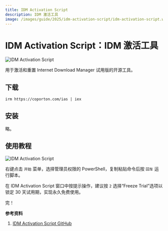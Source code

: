 ```yaml
---
title: IDM Activation Script
description: IDM 激活工具
image: /images/guide/2025/idm-activation-script/idm-activation-script.webp
---
```


# IDM Activation Script：IDM 激活工具

<p></p>
<ClientOnly><Img src="/images/guide/2025/idm-activation-script/idm-activation-script.webp" alt="IDM Activation Script" /></ClientOnly>

用于激活和重置 Internet Download Manager 试用版的开源工具。

## 下载

``` shell
irm https://coporton.com/ias | iex
```

## 安装

略。

## 使用教程

<ClientOnly><Img src="/images/guide/2025/idm-activation-script/idm-activation-script-cli.webp" alt="IDM Activation Script" /></ClientOnly>

右键点击 `开始` 菜单，选择管理员权限的 PowerShell，复制粘贴命令后按 `回车` 运行脚本。

在 IDM Activation Script 窗口中按提示操作，建议按 `2` 选择“Freeze Trial”选项以锁定 30 天试用期，实现永久免费使用。

完！

**参考资料**

1. [IDM Activation Script GitHub](https://github.com/lstprjct/IDM-Activation-Script)